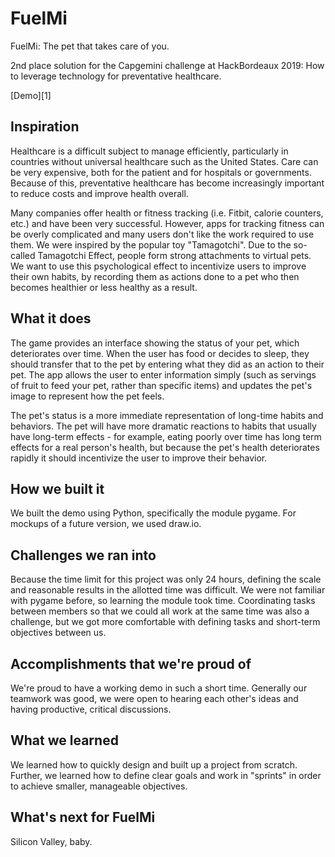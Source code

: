 # FuelMi
<p>FuelMi: The pet that takes care of you.</p>
<p>2nd place solution for the Capgemini challenge at HackBordeaux 2019: How to leverage technology for preventative healthcare.</p>
[Demo][1]

## Inspiration
<p>Healthcare is a difficult subject to manage efficiently, particularly in countries without universal healthcare such as the United States. Care can be very expensive, both for the patient and for hospitals or governments. Because of this, preventative healthcare has become increasingly important to reduce costs and improve health overall.</p>
<p>Many companies offer health or fitness tracking (i.e. Fitbit, calorie counters, etc.) and have been very successful. However, apps for tracking fitness can be overly complicated and many users don't like the work required to use them. We were inspired by the popular toy "Tamagotchi". Due to the so-called Tamagotchi Effect, people form strong attachments to virtual pets. We want to use this psychological effect to incentivize users to improve their own habits, by recording them as actions done to a pet who then becomes healthier or less healthy as a result.</p>

## What it does
<p>The game provides an interface showing the status of your pet, which deteriorates over time. When the user has food or decides to sleep, they should transfer that to the pet by entering what they did as an action to their pet. The app allows the user to enter information simply (such as servings of fruit to feed your pet, rather than specific items) and updates the pet's image to represent how the pet feels.</p>
<p>The pet's status is a more immediate representation of long-time habits and behaviors. The pet will have more dramatic reactions to habits that usually have long-term effects - for example, eating poorly over time has long term effects for a real person's health, but because the pet's health deteriorates rapidly it should incentivize the user to improve their behavior.</p>

## How we built it
<p>We built the demo using Python, specifically the module pygame. For mockups of a future version, we used draw.io.</p>

## Challenges we ran into
<p>Because the time limit for this project was only 24 hours, defining the scale and reasonable results in the allotted time was difficult. We were not familiar with pygame before, so learning the module took time. Coordinating tasks between members so that we could all work at the same time was also a challenge, but we got more comfortable with defining tasks and short-term objectives between us.</p>

## Accomplishments that we're proud of
<p>We're proud to have a working demo in such a short time. Generally our teamwork was good, we were open to hearing each other's ideas and having productive, critical discussions.</p>

## What we learned
<p>We learned how to quickly design and built up a project from scratch. Further, we learned how to define clear goals and work in "sprints" in order to achieve smaller, manageable objectives.</p>

## What's next for FuelMi
<p>Silicon Valley, baby.</p>

[1]: https://www.youtube.com/watch?v=eDNGyVtM7ho